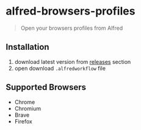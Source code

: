 # alfred-browsers-profiles
> Open your browsers profiles from Alfred


## Installation
1. download latest version from [releases](https://github.com/skydiver/alfred-browsers-profiles/releases) section
2. open download `.alfredworkflow` file

## Supported Browsers
* Chrome
* Chromium
* Brave
* Firefox